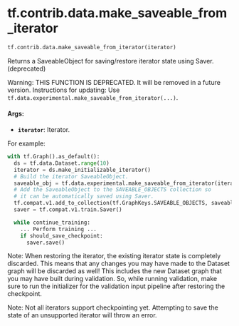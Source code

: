 <div itemscope itemtype="http://developers.google.com/ReferenceObject">
<meta itemprop="name" content="tf.contrib.data.make_saveable_from_iterator" />
<meta itemprop="path" content="Stable" />
</div>

# tf.contrib.data.make_saveable_from_iterator

``` python
tf.contrib.data.make_saveable_from_iterator(iterator)
```

Returns a SaveableObject for saving/restore iterator state using Saver. (deprecated)

Warning: THIS FUNCTION IS DEPRECATED. It will be removed in a future version.
Instructions for updating:
Use `tf.data.experimental.make_saveable_from_iterator(...)`.

#### Args:

* <b>`iterator`</b>: Iterator.

For example:

```python
with tf.Graph().as_default():
  ds = tf.data.Dataset.range(10)
  iterator = ds.make_initializable_iterator()
  # Build the iterator SaveableObject.
  saveable_obj = tf.data.experimental.make_saveable_from_iterator(iterator)
  # Add the SaveableObject to the SAVEABLE_OBJECTS collection so
  # it can be automatically saved using Saver.
  tf.compat.v1.add_to_collection(tf.GraphKeys.SAVEABLE_OBJECTS, saveable_obj)
  saver = tf.compat.v1.train.Saver()

  while continue_training:
    ... Perform training ...
    if should_save_checkpoint:
      saver.save()
```

Note: When restoring the iterator, the existing iterator state is completely
discarded. This means that any changes you may have made to the Dataset
graph will be discarded as well! This includes the new Dataset graph
that you may have built during validation. So, while running validation,
make sure to run the initializer for the validation input pipeline after
restoring the checkpoint.

Note: Not all iterators support checkpointing yet. Attempting to save the
state of an unsupported iterator will throw an error.